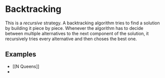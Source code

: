# Backtracking
This is a *recursive* strategy. A backtracking algorithm tries to find a solution by building it piece by piece. Whenever the algorithm has to decide between multiple alternatives to the next component of the solution, it recursively tries every alternative and then choses the best one. 

## Examples
- [[N Queens]]
- 